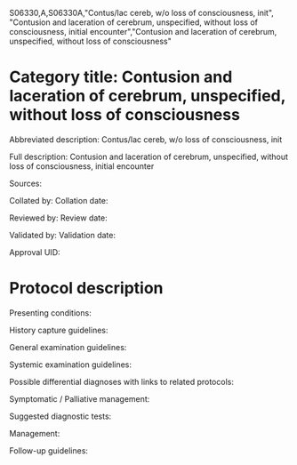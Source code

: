 S06330,A,S06330A,"Contus/lac cereb, w/o loss of consciousness, init", "Contusion and laceration of cerebrum, unspecified, without loss of consciousness, initial encounter","Contusion and laceration of cerebrum, unspecified, without loss of consciousness"
# Category title: Contusion and laceration of cerebrum, unspecified, without loss of consciousness

Abbreviated description: Contus/lac cereb, w/o loss of consciousness, init

Full description: Contusion and laceration of cerebrum, unspecified, without loss of consciousness, initial encounter

Sources:

Collated by:
Collation date:

Reviewed by:
Review date:

Validated by:
Validation date:

Approval UID:

# Protocol description

Presenting conditions:

History capture guidelines:

General examination guidelines:

Systemic examination guidelines:

Possible differential diagnoses with links to related protocols:

Symptomatic / Palliative management:

Suggested diagnostic tests:

Management:

Follow-up guidelines:
